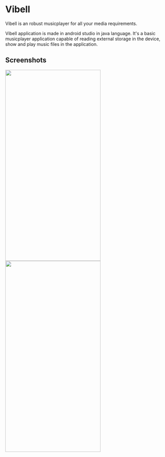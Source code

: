 # Vibell
Vibell is an robust musicplayer for all your media requirements.

Vibell application is made in android studio in java language. It's a basic musicplayer application capable of reading external storage in the device, 
show and play music files in the application.


## Screenshots

<img src="https://user-images.githubusercontent.com/88244333/143455941-ca3935fe-ef04-40ae-9e8e-82e7555b3fb7.jpeg" width="300" height="600">
<img src="https://user-images.githubusercontent.com/88244333/143455947-24772d61-a67d-4309-9812-26be2a394e0b.jpeg" width="300" height="600">



